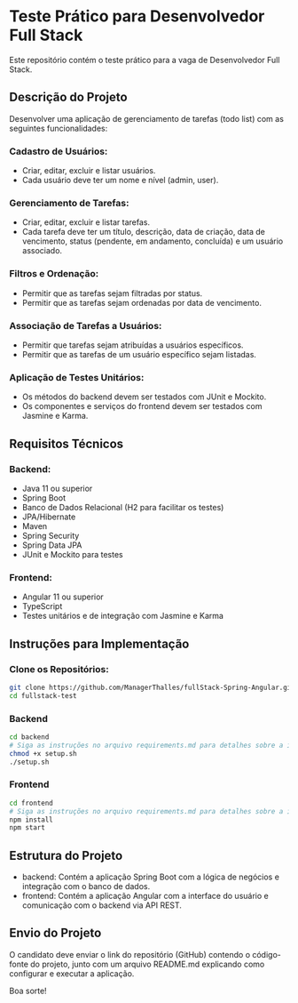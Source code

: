 # Teste Prático para Desenvolvedor Full Stack

Este repositório contém o teste prático para a vaga de Desenvolvedor Full Stack.

## Descrição do Projeto

Desenvolver uma aplicação de gerenciamento de tarefas (todo list) com as seguintes funcionalidades:

### Cadastro de Usuários:
- Criar, editar, excluir e listar usuários.
- Cada usuário deve ter um nome e nível (admin, user).

### Gerenciamento de Tarefas:
- Criar, editar, excluir e listar tarefas.
- Cada tarefa deve ter um título, descrição, data de criação, data de vencimento, status (pendente, em andamento, concluída) e um usuário associado.

### Filtros e Ordenação:
- Permitir que as tarefas sejam filtradas por status.
- Permitir que as tarefas sejam ordenadas por data de vencimento.

### Associação de Tarefas a Usuários:
- Permitir que tarefas sejam atribuídas a usuários específicos.
- Permitir que as tarefas de um usuário específico sejam listadas.

### Aplicação de Testes Unitários:
- Os métodos do backend devem ser testados com JUnit e Mockito.
- Os componentes e serviços do frontend devem ser testados com Jasmine e Karma.

## Requisitos Técnicos

### Backend:
- Java 11 ou superior
- Spring Boot
- Banco de Dados Relacional (H2 para facilitar os testes)
- JPA/Hibernate
- Maven
- Spring Security
- Spring Data JPA
- JUnit e Mockito para testes

### Frontend:
- Angular 11 ou superior
- TypeScript
- Testes unitários e de integração com Jasmine e Karma

## Instruções para Implementação

### Clone os Repositórios:

```bash
git clone https://github.com/ManagerThalles/fullStack-Spring-Angular.git
cd fullstack-test
```

### Backend

```bash
cd backend
# Siga as instruções no arquivo requirements.md para detalhes sobre a implementação.
chmod +x setup.sh
./setup.sh
```

### Frontend

```bash
cd frontend
# Siga as instruções no arquivo requirements.md para detalhes sobre a implementação.
npm install
npm start
```

## Estrutura do Projeto
- backend: Contém a aplicação Spring Boot com a lógica de negócios e integração com o banco de dados.
- frontend: Contém a aplicação Angular com a interface do usuário e comunicação com o backend via API REST.

## Envio do Projeto
O candidato deve enviar o link do repositório (GitHub) contendo o código-fonte do projeto, junto com um arquivo README.md explicando como configurar e executar a aplicação.

Boa sorte!


